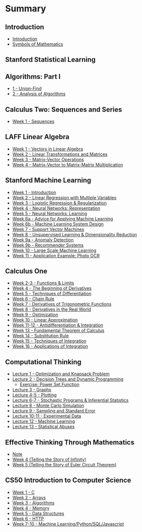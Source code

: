# Summary

## Introduction

* [Introduction](README.md)
* [Symbols of Mathematics](SYMBOLS.md)

## Stanford Statistical Learning

<!--
* [Chapter 2 - Overview of Statistical Learning](statistical-learning/chapter-2.md)
* Chapter 3 - Linear Regression
* Chapter 4 - Classification
* Chapter 5 - Resampling Methods
* Chapter 6 - Linear Model Selection and Regularization
* Chapter 7 - Moving Beyond Linearity
* Chapter 8 - Tree-Based Methods
* Chapter 9 - Support Vector Machines
* Chapter 10 - Unsupervised Learning
-->

## Algorithms: Part I

* [1 - Union-Find](algorithms-1/1-union-find.md)
* [2 - Analysis of Algorithms](algorithms-1/2-analysis-of-algorithms.md)

## Calculus Two: Sequences and Series

* [Week 1 - Sequences](calculus-two/week-1.md)

<!--
* [Week 2 - Series](calculus-two/week-2.md)
* [Week 3 - Convergence Tests](calculus-two/week-3.md)
* [Week 4 - Alternating Series](calculus-two/week-4.md)
* [Week 5 - Power Series](calculus-two/week-5.md)
* [Week 6 - Taylor Series](calculus-two/week-6.md)
* [Week 7 - Final](calculus-two/week-7.md)
-->

## LAFF Linear Algebra

* [Week 1 - Vectors in Linear Algebra](laff-linear-algebra/week-1.md) 
* [Week 2 - Linear Transformations and Matrices](laff-linear-algebra/week-2.md)
* [Week 3 - Matrix-Vector Operations](laff-linear-algebra/week-3.md)
* [Week 4 - Matrix-Vector to Matrix-Matrix Multiplication](laff-linear-algebra/week-4.md)

<!--
* [Week 5 - Matrix- Matrix Multiplication](laff-linear-algebra/week-5.md)
* [Week 6 - Gaussian Elimination](laff-linear-algebra/week-6.md)
* [Week 7 - More Gaussian Elimination and Matrix Inversion](laff-linear-algebra/week-7.md)
* [Week 8 - More on Matrix Inversion](laff-linear-algebra/week-8.md)
* [Week 9 - Vector Spaces](laff-linear-algebra/week-9.md)
* [Week 10 - Vector Spaces, Orthogonality, and Linear Least-Squares](laff-linear-algebra/week-10.md)
* [Week 11 - Orthogonal Projection, Low Rank Approximation, and Orthogonal Bases](laff-linear-algebra/week-11.md)
* [Week 12 - Eigenvalues and Eigenvectors](laff-linear-algebra/week-12.md)
* -->

## Stanford Machine Learning

* [Week 1 - Introduction](stanford-machine-learning/week-1.md)
* [Week 2 - Linear Regression with Multiple Variables](stanford-machine-learning/week-2.md)
* [Week 3 - Logistic Regression & Regularization](stanford-machine-learning/week-3.md)
* [Week 4 - Neural Networks: Representation](stanford-machine-learning/week-4.md)
* [Week 5 - Neural Networks: Learning](stanford-machine-learning/week-5.md)
* [Week 6a - Advice for Applying Machine Learning](stanford-machine-learning/week-6a.md)
* [Week 6b - Machine Learning System Design](stanford-machine-learning/week-6b.md)
* [Week 7 - Support Vector Machines](stanford-machine-learning/week-7.md)
* [Week 8 - Unsupervised Learning & Dimensionality Reduction](stanford-machine-learning/week-8.md)
* [Week 9a - Anomaly Detection](stanford-machine-learning/week-9a.md)
* [Week 9b - Recommender Systems](stanford-machine-learning/week-9b.md)
* [Week 10 - Large Scale Machine Learning](stanford-machine-learning/week-10.md)
* [Week 11 - Application Example: Photo OCR](stanford-machine-learning/week-11.md)

## Calculus One

* [Week 2-3 - Functions & Limits](calculus-one/week-2-3.md)
* [Week 4 - The Beginning of Derivatives](calculus-one/week-4.md)
* [Week 5 - Techniques of Differentiation](calculus-one/week-5.md)
* [Week 6 - Chain Rule](calculus-one/week-6.md)
* [Week 7 - Derivatives of Trigonometric Functions](calculus-one/week-7.md)
* [Week 8 - Derivatives in the Real World](calculus-one/week-8.md)
* [Week 9 - Optimization](calculus-one/week-9.md)
* [Week 10 - Linear Approximation](calculus-one/week-10.md)
* [Week 11-12 - Antidifferentiation & Integration](calculus-one/week-11-12.md)
* [Week 13 - Fundamental Theorem of Calculus](calculus-one/week-13.md)
* [Week 14 - Substitution Rule](calculus-one/week-14.md)
* [Week 15 - Techniques of Integration](calculus-one/week-15.md)
* [Week 16 - Applications of Integration](calculus-one/week-16.md)

## Computational Thinking

* [Lecture 1 - Optimization and Knapsack Problem](computational-thinking/lecture-1.md)
* [Lecture 2 - Decision Trees and Dynamic Programming](computational-thinking/lecture-2.md)
  * [Exercise: Power Set Function](computational-thinking/lecture-2-powerset.md)
* [Lecture 3 - Graphs](computational-thinking/lecture-3.md)
* [Lecture 4-5 - Plotting](computational-thinking/lecture-4-5.md)
* [Lecture 6-7 - Stochastic Programs & Inferential Statistics](computational-thinking/lecture-6-7.md)
* [Lecture 8 - Monte Carlo Simulation](computational-thinking/lecture-8.md)
* [Lecture 9 - Sampling and Standard Error](computational-thinking/lecture-9.md)
* [Lecture 10-11 - Experimental Data](computational-thinking/lecture-10-11.md)
* [Lecture 12 - Machine Learning](computational-thinking/lecture-12.md)
* [Lecture 13 - Statistical Abuses](computational-thinking/lecture-13.md)


## Effective Thinking Through Mathematics

* [Note](effective-thinking-through-mathematics/note.md)
* [Week 4 (Telling the Story of Infinity)](effective-thinking-through-mathematics/week-4-telling-the-story-of-infinity.md)
* [Week 5 (Telling the Story of Euler Circuit Theorem)](effective-thinking-through-mathematics/week-5-telling-the-story-of-the-euler-circuit-theorem.md)


## CS50 Introduction to Computer Science

* [Week 1 - C](cs50/week-1.md)
* [Week 2 - Arrays](cs50/week-2.md)
* [Week 3 - Algorithms](cs50/week-3.md)
* [Week 4 - Memory](cs50/week-4.md)
* [Week 5 - Data Structures](cs50/week-5.md)
* [Week 6 - HTTP](cs50/week-6.md)
* [Week 7-10 - Machine Learning/Python/SQL/Javascript](cs50/week-7-10.md)

